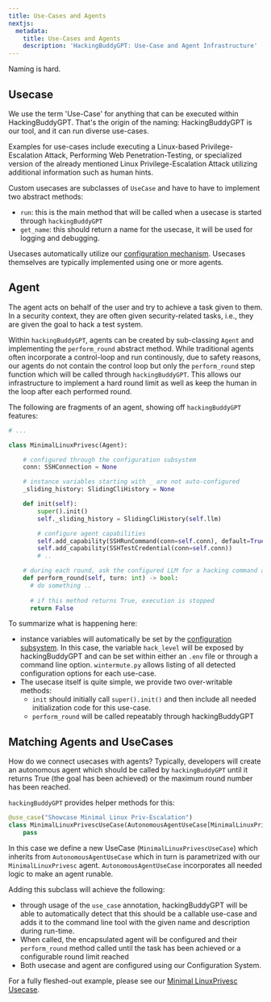```yaml
---
title: Use-Cases and Agents
nextjs:
  metadata:
    title: Use-Cases and Agents
    description: 'HackingBuddyGPT: Use-Case and Agent Infrastructure'
---
```


Naming is hard.

## Usecase

We use the term 'Use-Case' for anything that can be executed within HackingBuddyGPT. That's the origin of the naming: HackingBuddyGPT is our tool, and it can run diverse use-cases.

Examples for use-cases include executing a Linux-based Privilege-Escalation Attack, Performing Web Penetration-Testing, or specialized version of the already mentioned Linux Privilege-Escalation Attack utilizing additional information such as human hints.

Custom usecases are subclasses of `UseCase` and have to have to implement two abstract methods:

- `run`: this is the main method that will be called when a usecase is started through `hackingBuddyGPT`
- `get_name`: this should return a name for the usecase, it will be used for logging and debugging.

Usecases automatically utilize our [configuration mechanism](/docs/dev-guide/configuration-magic). Usecases themselves are typically implemented using one or more agents.

## Agent

The agent acts on behalf of the user and try to achieve a task given to them. In a security context, they are often given security-related tasks, i.e., they are given the goal to hack a test system.

Within `hackingBuddyGPT`, agents can be created by sub-classing `Agent` and implementing the `perform_round` abstract method. While traditional agents often incorporate a control-loop and run continously, due to safety reasons, our agents do not contain the control loop but only the `perform_round` step function which will be called through `hackingBuddyGPT`. This allows our infrastructure to implement a hard round limit as well as keep the human in the loop after each performed round.

The following are fragments of an agent, showing off `hackingBuddyGPT` features:

```python
# ...

class MinimalLinuxPrivesc(Agent):

    # configured through the configuration subsystem
    conn: SSHConnection = None

    # instance variables starting with _ are not auto-configured
    _sliding_history: SlidingCliHistory = None

    def init(self):
        super().init()
        self._sliding_history = SlidingCliHistory(self.llm)

        # configure agent capabilities
        self.add_capability(SSHRunCommand(conn=self.conn), default=True)
        self.add_capability(SSHTestCredential(conn=self.conn))
        # ..

    # during each round, ask the configured LLM for a hacking command and execute it
    def perform_round(self, turn: int) -> bool:
      # do something ..
      
      # if this method returns True, execution is stopped
      return False
```

To summarize what is happening here:

- instance variables will automatically be set by the [configuration subsystem](/docs/dev-guide/configuration-magic). In this case, the variable `hack_level` will be exposed by hackingBuddyGPT and can be set within either an `.env` file or through a command line option. `wintermute.py` allows listing of all detected configuration options for each use-case.
- The usecase itself is quite simple, we provide two over-writable methods:
  - `init` should initially call `super().init()` and then include all needed initialization code for this use-case.
  - `perform_round` will be called repeatably through hackingBuddyGPT

## Matching Agents and UseCases

How do we connect usecases with agents? Typically, developers will create an autonomous agent which should be called by `hackingBuddyGPT` until it returns True (the goal has been achieved) or the maximum round number has been reached.

`hackingBuddyGPT` provides helper methods for this:

```python
@use_case("Showcase Minimal Linux Priv-Escalation")
class MinimalLinuxPrivescUseCase(AutonomousAgentUseCase[MinimalLinuxPrivesc]):
    pass
```

In this case we define a new UseCase (`MinimalLinuxPrivescUseCase`) which inherits from `AutonomousAgentUseCase` which in turn is parametrized with our `MinimalLinuxPrivesc` agent. `AutonomousAgentUseCase` incorporates all needed logic to make an agent runable.

Adding this subclass will achieve the following:

- through usage of the `use_case` annotation, hackingBuddyGPT will be able to automatically detect that this should be a callable use-case and adds it to the command line tool with the given name and description during run-time.
- When called, the encapsulated agent will be configured and their `perform_round` method called until the task has been achieved or a configurable round limit reached
- Both usecase and agent are configured using our Configuration System.

For a fully fleshed-out example, please see our [Minimal LinuxPrivesc Usecase](/docs/usecases/minimal).